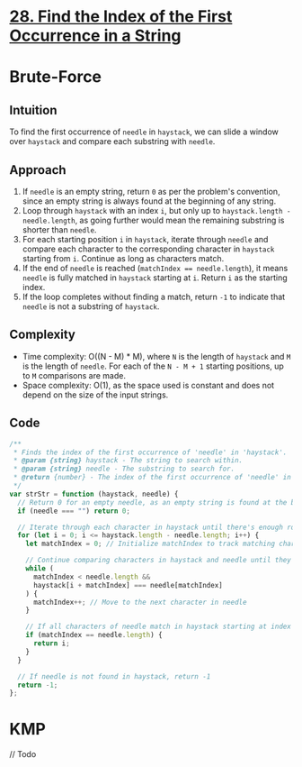 # [28. Find the Index of the First Occurrence in a String](https://leetcode.com/problems/find-the-index-of-the-first-occurrence-in-a-string/description/)

# Brute-Force

## Intuition

To find the first occurrence of `needle` in `haystack`, we can slide a window over `haystack` and compare each substring with `needle`.

## Approach

1. If `needle` is an empty string, return `0` as per the problem's convention, since an empty string is always found at the beginning of any string.
2. Loop through `haystack` with an index `i`, but only up to `haystack.length - needle.length`, as going further would mean the remaining substring is shorter than `needle`.
3. For each starting position `i` in `haystack`, iterate through `needle` and compare each character to the corresponding character in `haystack` starting from `i`. Continue as long as characters match.
4. If the end of `needle` is reached (`matchIndex == needle.length`), it means `needle` is fully matched in `haystack` starting at `i`. Return `i` as the starting index.
5. If the loop completes without finding a match, return `-1` to indicate that `needle` is not a substring of `haystack`.

## Complexity

- Time complexity: O((N - M) \* M), where `N` is the length of `haystack` and `M` is the length of `needle`. For each of the `N - M + 1` starting positions, up to `M` comparisons are made.
- Space complexity: O(1), as the space used is constant and does not depend on the size of the input strings.

## Code

```javascript
/**
 * Finds the index of the first occurrence of 'needle' in 'haystack'.
 * @param {string} haystack - The string to search within.
 * @param {string} needle - The substring to search for.
 * @return {number} - The index of the first occurrence of 'needle' in 'haystack', or -1 if 'needle' is not part of 'haystack'.
 */
var strStr = function (haystack, needle) {
  // Return 0 for an empty needle, as an empty string is found at the beginning of any string
  if (needle === "") return 0;

  // Iterate through each character in haystack until there's enough room for needle to fit
  for (let i = 0; i <= haystack.length - needle.length; i++) {
    let matchIndex = 0; // Initialize matchIndex to track matching characters in needle

    // Continue comparing characters in haystack and needle until they mismatch or needle is fully matched
    while (
      matchIndex < needle.length &&
      haystack[i + matchIndex] === needle[matchIndex]
    ) {
      matchIndex++; // Move to the next character in needle
    }

    // If all characters of needle match in haystack starting at index i, return i
    if (matchIndex == needle.length) {
      return i;
    }
  }

  // If needle is not found in haystack, return -1
  return -1;
};
```

# KMP

// Todo
